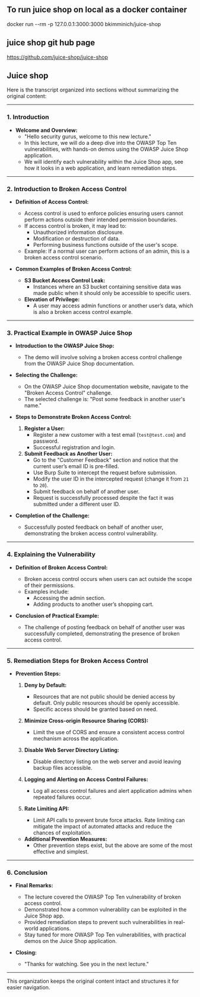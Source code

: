 ## To run juice shop on local as a docker container
docker run --rm -p 127.0.0.1:3000:3000 bkimminich/juice-shop
## juice shop git hub page
https://github.com/juice-shop/juice-shop

## Juice shop

Here is the transcript organized into sections without summarizing the original content:

---

### 1. **Introduction**
- **Welcome and Overview:**
  - "Hello security gurus, welcome to this new lecture."
  - In this lecture, we will do a deep dive into the OWASP Top Ten vulnerabilities, with hands-on demos using the OWASP Juice Shop application.
  - We will identify each vulnerability within the Juice Shop app, see how it looks in a web application, and learn remediation steps.

---

### 2. **Introduction to Broken Access Control**
- **Definition of Access Control:**
  - Access control is used to enforce policies ensuring users cannot perform actions outside their intended permission boundaries.
  - If access control is broken, it may lead to:
    - Unauthorized information disclosure.
    - Modification or destruction of data.
    - Performing business functions outside of the user's scope.
  - Example: If a normal user can perform actions of an admin, this is a broken access control scenario.

- **Common Examples of Broken Access Control:**
  - **S3 Bucket Access Control Leak:**
    - Instances where an S3 bucket containing sensitive data was made public when it should only be accessible to specific users.
  - **Elevation of Privilege:**
    - A user may access admin functions or another user’s data, which is also a broken access control example.

---

### 3. **Practical Example in OWASP Juice Shop**
- **Introduction to the OWASP Juice Shop:**
  - The demo will involve solving a broken access control challenge from the OWASP Juice Shop documentation.

- **Selecting the Challenge:**
  - On the OWASP Juice Shop documentation website, navigate to the "Broken Access Control" challenge.
  - The selected challenge is: "Post some feedback in another user's name."

- **Steps to Demonstrate Broken Access Control:**
  1. **Register a User:**
     - Register a new customer with a test email (`test@test.com`) and password.
     - Successful registration and login.
  2. **Submit Feedback as Another User:**
     - Go to the "Customer Feedback" section and notice that the current user’s email ID is pre-filled.
     - Use Burp Suite to intercept the request before submission.
     - Modify the user ID in the intercepted request (change it from `21` to `20`).
     - Submit feedback on behalf of another user.
     - Request is successfully processed despite the fact it was submitted under a different user ID.

- **Completion of the Challenge:**
  - Successfully posted feedback on behalf of another user, demonstrating the broken access control vulnerability.

---

### 4. **Explaining the Vulnerability**
- **Definition of Broken Access Control:**
  - Broken access control occurs when users can act outside the scope of their permissions.
  - Examples include:
    - Accessing the admin section.
    - Adding products to another user’s shopping cart.

- **Conclusion of Practical Example:**
  - The challenge of posting feedback on behalf of another user was successfully completed, demonstrating the presence of broken access control.

---

### 5. **Remediation Steps for Broken Access Control**
- **Prevention Steps:**
  1. **Deny by Default:**
     - Resources that are not public should be denied access by default. Only public resources should be openly accessible.
     - Specific access should be granted based on need.
  
  2. **Minimize Cross-origin Resource Sharing (CORS):**
     - Limit the use of CORS and ensure a consistent access control mechanism across the application.
  
  3. **Disable Web Server Directory Listing:**
     - Disable directory listing on the web server and avoid leaving backup files accessible.
  
  4. **Logging and Alerting on Access Control Failures:**
     - Log all access control failures and alert application admins when repeated failures occur.
  
  5. **Rate Limiting API:**
     - Limit API calls to prevent brute force attacks. Rate limiting can mitigate the impact of automated attacks and reduce the chances of exploitation.
  
  - **Additional Prevention Measures:**
    - Other prevention steps exist, but the above are some of the most effective and simplest.

---

### 6. **Conclusion**
- **Final Remarks:**
  - The lecture covered the OWASP Top Ten vulnerability of broken access control.
  - Demonstrated how a common vulnerability can be exploited in the Juice Shop app.
  - Provided remediation steps to prevent such vulnerabilities in real-world applications.
  - Stay tuned for more OWASP Top Ten vulnerabilities, with practical demos on the Juice Shop application.

- **Closing:**
  - "Thanks for watching. See you in the next lecture."

---

This organization keeps the original content intact and structures it for easier navigation.